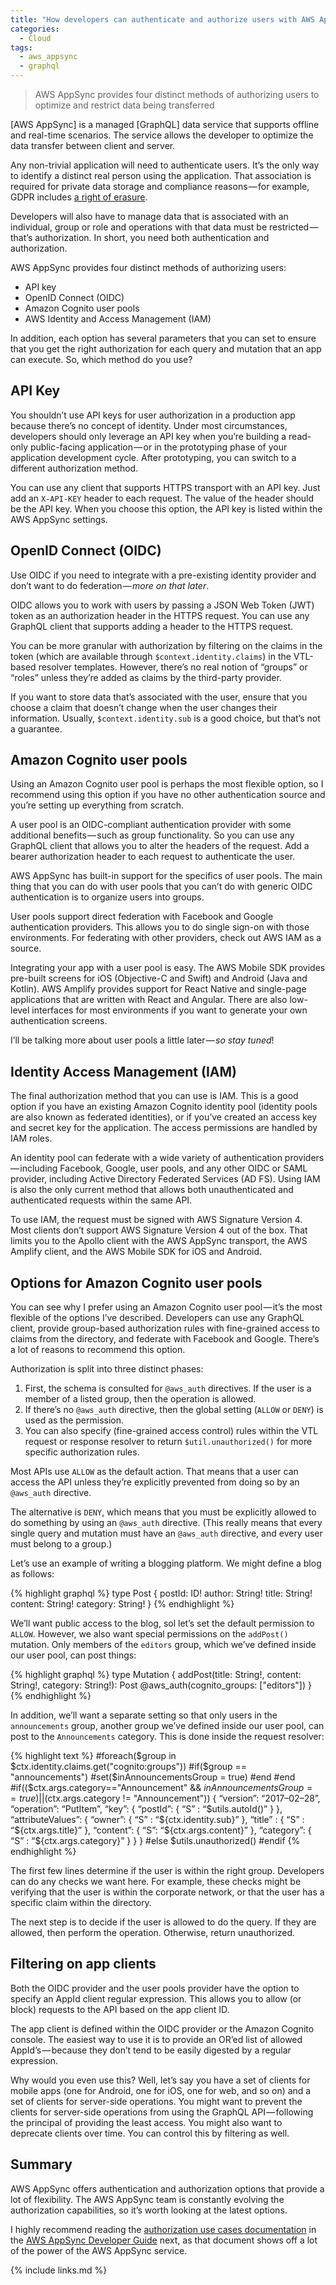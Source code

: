 ```yaml
---
title: "How developers can authenticate and authorize users with AWS AppSync"
categories:
  - Cloud
tags:
  - aws_appsync
  - graphql
---
```


> AWS AppSync provides four distinct methods of authorizing users to optimize and restrict data being transferred

[AWS AppSync] is a managed [GraphQL] data service that supports offline and real-time scenarios. The service allows the developer to optimize the data transfer between client and server.

Any non-trivial application will need to authenticate users. It’s the only way to identify a distinct real person using the application. That association is required for private data storage and compliance reasons — for example, GDPR includes [a right of erasure](https://gdpr-info.eu/art-17-gdpr/).

Developers will also have to manage data that is associated with an individual, group or role and operations with that data must be restricted — that’s authorization. In short, you need both authentication and authorization.

AWS AppSync provides four distinct methods of authorizing users:

* API key
* OpenID Connect (OIDC)
* Amazon Cognito user pools
* AWS Identity and Access Management (IAM)

In addition, each option has several parameters that you can set to ensure that you get the right authorization for each query and mutation that an app can execute. So, which method do you use?

## API Key

You shouldn’t use API keys for user authorization in a production app because there’s no concept of identity. Under most circumstances, developers should only leverage an API key when you’re building a read-only public-facing application — or in the prototyping phase of your application development cycle. After prototyping, you can switch to a different authorization method.

You can use any client that supports HTTPS transport with an API key. Just add an `X-API-KEY` header to each request. The value of the header should be the API key. When you choose this option, the API key is listed within the AWS AppSync settings.

## OpenID Connect (OIDC)

Use OIDC if you need to integrate with a pre-existing identity provider and don’t want to do federation — _more on that later_.

OIDC allows you to work with users by passing a JSON Web Token (JWT) token as an authorization header in the HTTPS request. You can use any GraphQL client that supports adding a header to the HTTPS request.

You can be more granular with authorization by filtering on the claims in the token (which are available through `$context.identity.claims`) in the VTL-based resolver templates. However, there’s no real notion of “groups” or “roles” unless they’re added as claims by the third-party provider.

If you want to store data that’s associated with the user, ensure that you choose a claim that doesn’t change when the user changes their information. Usually, `$context.identity.sub` is a good choice, but that’s not a guarantee.

## Amazon Cognito user pools

Using an Amazon Cognito user pool is perhaps the most flexible option, so I recommend using this option if you have no other authentication source and you’re setting up everything from scratch.

A user pool is an OIDC-compliant authentication provider with some additional benefits — such as group functionality. So you can use any GraphQL client that allows you to alter the headers of the request. Add a bearer authorization header to each request to authenticate the user.

AWS AppSync has built-in support for the specifics of user pools. The main thing that you can do with user pools that you can’t do with generic OIDC authentication is to organize users into groups.

User pools support direct federation with Facebook and Google authentication providers. This allows you to do single sign-on with those environments. For federating with other providers, check out AWS IAM as a source.

Integrating your app with a user pool is easy. The AWS Mobile SDK provides pre-built screens for iOS (Objective-C and Swift) and Android (Java and Kotlin). AWS Amplify provides support for React Native and single-page applications that are written with React and Angular. There are also low-level interfaces for most environments if you want to generate your own authentication screens.

I’ll be talking more about user pools a little later — _so stay tuned_!

## Identity Access Management (IAM)

The final authorization method that you can use is IAM. This is a good option if you have an existing Amazon Cognito identity pool (identity pools are also known as federated identities), or if you’ve created an access key and secret key for the application. The access permissions are handled by IAM roles.

An identity pool can federate with a wide variety of authentication providers — including Facebook, Google, user pools, and any other OIDC or SAML provider, including Active Directory Federated Services (AD FS). Using IAM is also the only current method that allows both unauthenticated and authenticated requests within the same API.

To use IAM, the request must be signed with AWS Signature Version 4. Most clients don’t support AWS Signature Version 4 out of the box. That limits you to the Apollo client with the AWS AppSync transport, the AWS Amplify client, and the AWS Mobile SDK for iOS and Android.

## Options for Amazon Cognito user pools

You can see why I prefer using an Amazon Cognito user pool — it’s the most flexible of the options I’ve described. Developers can use any GraphQL client, provide group-based authorization rules with fine-grained access to claims from the directory, and federate with Facebook and Google. There’s a lot of reasons to recommend this option.

Authorization is split into three distinct phases:

1. First, the schema is consulted for `@aws_auth` directives. If the user is a member of a listed group, then the operation is allowed.
2. If there’s no `@aws_auth` directive, then the global setting (`ALLOW` or `DENY`) is used as the permission.
3. You can also specify (fine-grained access control) rules within the VTL request or response resolver to return `$util.unauthorized()` for more specific authorization rules.

Most APIs use `ALLOW` as the default action. That means that a user can access the API unless they’re explicitly prevented from doing so by an `@aws_auth` directive.

The alternative is `DENY`, which means that you must be explicitly allowed to do something by using an `@aws_auth` directive. (This really means that every single query and mutation must have an `@aws_auth` directive, and every user must belong to a group.)

Let’s use an example of writing a blogging platform. We might define a blog as follows:

{% highlight graphql %}
type Post {
  postId: ID!
  author: String!
  title: String!
  content: String!
  category: String!
}
{% endhighlight %}

We’ll want public access to the blog, sol let’s set the default permission to `ALLOW`. However, we also want special permissions on the `addPost()` mutation. Only members of the `editors` group, which we’ve defined inside our user pool, can post things:

{% highlight graphql %}
type Mutation {
  addPost(title: String!, content: String!, category: String!): Post
  @aws_auth(cognito_groups: ["editors"])
}
{% endhighlight %}

In addition, we’ll want a separate setting so that only users in the `announcements` group, another group we’ve defined inside our user pool, can post to the `Announcements` category. This is done inside the request resolver:

{% highlight text %}
#foreach($group in $ctx.identity.claims.get("cognito:groups"))
#if($group == "announcements")
#set($inAnnouncementsGroup = true)
#end
#end
#if(($ctx.args.category=="Announcement" && $inAnnouncementsGroup == true) || ($ctx.args.category != "Announcement"))
{
  “version”: “2017–02–28”,
  “operation”: “PutItem”,
  “key”: {
    “postId”: { “S” : “$utils.autoId()” }
  },
  “attributeValues”: {
    “owner”: { “S” : “${ctx.identity.sub}” },
    “title” : { “S” : “${ctx.args.title}” },
    “content”: { “S”: “${ctx.args.content}” },
    “category”: { “S” : “${ctx.args.category}” }
  }
}
#else
$utils.unauthorized()
#endif
{% endhighlight %}

The first few lines determine if the user is within the right group. Developers can do any checks we want here. For example, these checks might be verifying that the user is within the corporate network, or that the user has a specific claim within the directory.

The next step is to decide if the user is allowed to do the query. If they are allowed, then perform the operation. Otherwise, return unauthorized.

## Filtering on app clients

Both the OIDC provider and the user pools provider have the option to specify an AppId client regular expression. This allows you to allow (or block) requests to the API based on the app client ID.

The app client is defined within the OIDC provider or the Amazon Cognito console. The easiest way to use it is to provide an OR’ed list of allowed AppId’s — because they don’t tend to be easily digested by a regular expression.

Why would you even use this? Well, let’s say you have a set of clients for mobile apps (one for Android, one for iOS, one for web, and so on) and a set of clients for server-side operations. You might want to prevent the clients for server-side operations from using the GraphQL API — following the principal of providing the least access. You might also want to deprecate clients over time. You can control this by filtering as well.

## Summary

AWS AppSync offers authentication and authorization options that provide a lot of flexibility. The AWS AppSync team is constantly evolving the authorization capabilities, so it’s worth looking at the latest options.

I highly recommend reading the [authorization use cases documentation](https://docs.aws.amazon.com/appsync/latest/devguide/security-authorization-use-cases.html) in the [AWS AppSync Developer Guide](https://docs.aws.amazon.com/appsync/latest/devguide/welcome.html) next, as that document shows off a lot of the power of the AWS AppSync service.

{% include links.md %}
